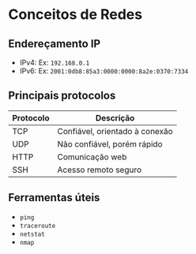 # Conceitos de Redes

## Endereçamento IP

- IPv4: Ex: `192.168.0.1`
- IPv6: Ex: `2001:0db8:85a3:0000:0000:8a2e:0370:7334`

## Principais protocolos

| Protocolo | Descrição          |
|----------|--------------------|
| TCP      | Confiável, orientado à conexão |
| UDP      | Não confiável, porém rápido |
| HTTP     | Comunicação web    |
| SSH      | Acesso remoto seguro |

## Ferramentas úteis

- `ping`
- `traceroute`
- `netstat`
- `nmap`
